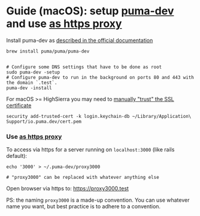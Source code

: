 
# Guide (macOS): setup [puma-dev](https://github.com/puma/puma-dev) and use [as https proxy](https://github.com/puma/puma-dev#proxy-support)

Install puma-dev as [described in the official documentation](https://github.com/puma/puma-dev#installation)

```
brew install puma/puma/puma-dev


# Configure some DNS settings that have to be done as root
sudo puma-dev -setup
# Configure puma-dev to run in the background on ports 80 and 443 with the domain `.test`.
puma-dev -install
```

For macOS >= HighSierra you may need to [manually "trust" the SSL certificate](https://github.com/puma/puma-dev/issues/84#issuecomment-269588573)
```
security add-trusted-cert -k login.keychain-db ~/Library/Application\ Support/io.puma.dev/cert.pem
```


### Use [as https proxy](https://github.com/puma/puma-dev#proxy-support) 

To access via https for a server running on `localhost:3000` (like rails default):

```
echo '3000' > ~/.puma-dev/proxy3000

# "proxy3000" can be replaced with whatever anything else
```

Open browser via https to:  https://proxy3000.test

PS: the naming `proxy3000` is a made-up convention. You can use whatever name you want, but best practice is to adhere to a convention.

 
